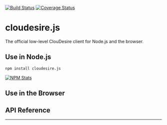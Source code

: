 [![Build Status](https://travis-ci.org/ClouDesire/cloudesire.js.svg?branch=master)](https://travis-ci.org/ClouDesire/cloudesire.js)
[![Coverage Status](https://coveralls.io/repos/github/ClouDesire/cloudesire.js/badge.svg?branch=master)](https://coveralls.io/github/ClouDesire/cloudesire.js?branch=master)


# cloudesire.js
The official low-level ClouDesire client for Node.js and the browser.

## Use in Node.js

```
npm install cloudesire.js
```

[![NPM Stats](https://nodei.co/npm/cloudesire.js.png?downloads=true)](https://npmjs.org/package/cloudesire.js)

## Use in the Browser



## API Reference
* * *

